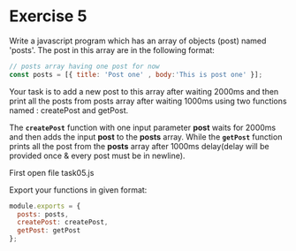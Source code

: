 # Exercise 5


Write a javascript program which has an array of objects (post) named 'posts'. 
The post in this array are in the following format:

```js
// posts array having one post for now
const posts = [{ title: 'Post one' , body:'This is post one' }];
```

Your task is to add a new post to this array after waiting 2000ms and then print
 all the posts from posts array after waiting 1000ms using two functions named :
  createPost and getPost.

The **`createPost`** function with one input parameter **post** waits for 2000ms
 and then adds the input **post** to the **posts** array. While the **`getPost`**
  function prints all the post from the **posts** array after 1000ms delay(delay
   will be provided once & every post must be in newline).

First open file task05.js

Export your functions in given format:

```js
module.exports = {
  posts: posts,
  createPost: createPost,
  getPost: getPost
};
```
